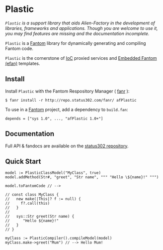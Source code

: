 # Plastic

*`Plastic` is a support library that aids Alien-Factory in the development of libraries, frameworks and applications.
Though you are welcome to use it, you may find features are missing and the documentation incomplete.*

`Plastic` is a [Fantom](http://fantom.org/) library for dynamically generating and compiling Fantom code.

`Plastic` is the cornerstone of
[IoC](http://repo.status302.com/doc/afIoc/#overview) proxied services and
[Embedded Fantom (efan)](http://repo.status302.com/doc/afEfan/#overview) templates.


## Install

Install `Plastic` with the Fantom Respository Manager ( [fanr](http://fantom.org/doc/docFanr/Tool.html#install) ):

    $ fanr install -r http://repo.status302.com/fanr/ afPlastic

To use in a [Fantom](http://fantom.org/) project, add a dependency to `build.fan`:

    depends = ["sys 1.0", ..., "afPlastic 1.0+"]



## Documentation

Full API & fandocs are available on the [status302 repository](http://repo.status302.com/doc/afPlastic/#overview).



## Quick Start

    model := PlasticClassModel("MyClass", true)
    model.addMethod(Str#, "greet", "Str name", """ "Hello \${name}!" """)

    model.toFantomCode // -->

    // const class MyClass {
    //   new make(|This|? f := null) {
    //     f?.call(this)
    //   }
    //
    //   sys::Str greet(Str name) {
    //      "Hello ${name}!"
    //   }
    // }
  
    myClass := PlasticCompiler().compileModel(model)
    myClass.make->greet("Mum") // --> Hello Mum!
